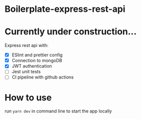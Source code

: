 # Boilerplate-express-rest-api

# Currently under construction...

Express rest api with:

- [x] ESlint and prettier config
- [x] Connection to mongoDB
- [x] JWT authentication
- [ ] Jest unit tests
- [ ] CI pipeline with github actions

# How to use
run `yarn dev` in command line to start the app locally
